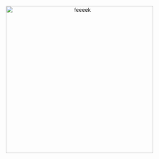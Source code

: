 <p align="center">
  <img src="https://moe-counter.glitch.me/get/@sh-y-zu?theme=gelbooru" alt="feeeek" width="400">
</p
